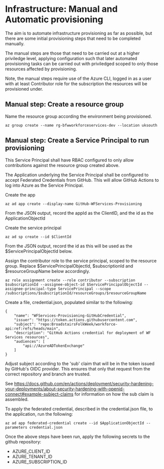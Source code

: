 # Infrastructure: Manual and Automatic provisioning

The aim is to automate infrastructure provisioning as far as possible, but there are some initial provisioning
steps that need to be completed manually.

The manual steps are those that need to be carried out at a higher priviledge level, applying configuration
such that later automated provisioning tasks can be carried out with priviledged scoped to only those
resources affected by provisioning.

Note, the manual steps require use of the Azure CLI, logged in as a user with at least Contributor role
for the subscription the resources will be provisioned under.

## Manual step: Create a resource group

Name the resource group according the environment being provisioned.

```
az group create --name rg-bfwworkforceservices-dev --location uksouth
```

## Manual step: Create a Service Principal to run provisioning

This Service Principal shall have RBAC configured to only allow contributions against the
resource group created above.

The Application underlying the Service Principal shall be configured to accept Federated
Credentials from GitHub. This will allow GitHub Actions to log into Azure as the Service Principal.

Create the app

```
az ad app create --display-name GitHub-WFServices-Provisioning
```

From the JSON output, record the appId as the ClientID, and the id as the ApplicationObjectId

Create the service principal

```
az ad sp create --id $ClientId
```

From the JSON output, record the id as this will be used as the $ServicePrincipalObjectId below.

Assign the contributor role to the service principal, scoped to the resource group. Replace $ServicePrincipalObjectId, $subscriptionId and $resourceGroupName below accordingly.

```
az role assignment create --role contributor --subscription $subscriptionId --assignee-object-id $ServicePrincipalObjectId --assignee-principal-type ServicePrincipal --scope /subscriptions/$subscriptionId/resourceGroups/$resourceGroupName
```

Create a file, credential.json, populated similar to the following:

```
{
    "name": "WFServices-Provisioning-GitHubCredential",
    "issuer": "https://token.actions.githubusercontent.com",
    "subject": "repo:BroadstairsFolkWeek/workforce-api:ref:refs/heads/main",
    "description": "GitHub Actions credential for deployment of WF Services resources",
    "audiences": [
        "api://AzureADTokenExchange"
    ]
}
```

Adjust subject according to the 'sub' claim that will be in the token
issued by GitHub's OIDC provider. This ensures that only that request
from the correct repository and branch are trusted.

See https://docs.github.com/en/actions/deployment/security-hardening-your-deployments/about-security-hardening-with-openid-connect#example-subject-claims for information on how the sub claim is assembled.

To apply the federated credential, described in the credential.json file,
to the application, run the following:

```
az ad app federated-credential create --id $ApplicationObjectId --parameters credential.json
```

Once the above steps have been run, apply the following secrets to the
github repository:

- AZURE_CLIENT_ID
- AZURE_TENANT_ID
- AZURE_SUBSCRIPTION_ID
